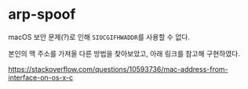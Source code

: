 # arp-spoof

macOS 보안 문제(?)로 인해 `SIOCGIFHWADDR`를 사용할 수 없다.

본인의 맥 주소를 가져올 다른 방법을 찾아보았고, 아래 링크를 참고해 구현하였다.

https://stackoverflow.com/questions/10593736/mac-address-from-interface-on-os-x-c
